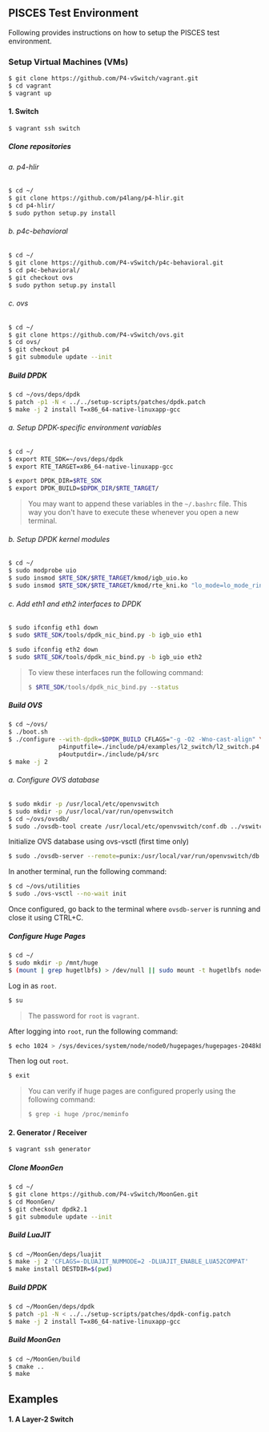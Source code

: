 ## PISCES Test Environment

Following provides instructions on how to setup the PISCES test environment.

### Setup Virtual Machines (VMs)

```bash
$ git clone https://github.com/P4-vSwitch/vagrant.git
$ cd vagrant
$ vagrant up
```

#### 1. Switch

```bash
$ vagrant ssh switch
```

##### Clone repositories

###### a. p4-hlir

```bash
$ cd ~/
$ git clone https://github.com/p4lang/p4-hlir.git
$ cd p4-hlir/
$ sudo python setup.py install
```

###### b. p4c-behavioral

```bash
$ cd ~/
$ git clone https://github.com/P4-vSwitch/p4c-behavioral.git
$ cd p4c-behavioral/
$ git checkout ovs
$ sudo python setup.py install
```

###### c. ovs

```bash
$ cd ~/
$ git clone https://github.com/P4-vSwitch/ovs.git
$ cd ovs/
$ git checkout p4
$ git submodule update --init
```

##### Build DPDK

```bash
$ cd ~/ovs/deps/dpdk
$ patch -p1 -N < ../../setup-scripts/patches/dpdk.patch
$ make -j 2 install T=x86_64-native-linuxapp-gcc
```

###### a. Setup DPDK-specific environment variables

```bash
$ cd ~/
$ export RTE_SDK=~/ovs/deps/dpdk
$ export RTE_TARGET=x86_64-native-linuxapp-gcc

$ export DPDK_DIR=$RTE_SDK
$ export DPDK_BUILD=$DPDK_DIR/$RTE_TARGET/
```

> You may want to append these variables in the `~/.bashrc` file. This way you don't have to execute these whenever you
> open a new terminal.

###### b. Setup DPDK kernel modules

```bash
$ cd ~/
$ sudo modprobe uio
$ sudo insmod $RTE_SDK/$RTE_TARGET/kmod/igb_uio.ko
$ sudo insmod $RTE_SDK/$RTE_TARGET/kmod/rte_kni.ko "lo_mode=lo_mode_ring"
```

###### c. Add eth1 and eth2 interfaces to DPDK

```bash
$ sudo ifconfig eth1 down
$ sudo $RTE_SDK/tools/dpdk_nic_bind.py -b igb_uio eth1

$ sudo ifconfig eth2 down
$ sudo $RTE_SDK/tools/dpdk_nic_bind.py -b igb_uio eth2
```

> To view these interfaces run the following command:
> ```bash
> $ $RTE_SDK/tools/dpdk_nic_bind.py --status
> ```

##### Build OVS

```bash
$ cd ~/ovs/
$ ./boot.sh
$ ./configure --with-dpdk=$DPDK_BUILD CFLAGS="-g -O2 -Wno-cast-align" \
              p4inputfile=./include/p4/examples/l2_switch/l2_switch.p4 \
              p4outputdir=./include/p4/src
$ make -j 2
```

###### a. Configure OVS database

```bash
$ sudo mkdir -p /usr/local/etc/openvswitch
$ sudo mkdir -p /usr/local/var/run/openvswitch
$ cd ~/ovs/ovsdb/
$ sudo ./ovsdb-tool create /usr/local/etc/openvswitch/conf.db ../vswitchd/vswitch.ovsschema
```

Initialize OVS database using ovs-vsctl (first time only)

```bash
$ sudo ./ovsdb-server --remote=punix:/usr/local/var/run/openvswitch/db.sock --remote=db:Open_vSwitch,Open_vSwitch,manager_options --pidfile
```

In another terminal, run the following command:

```bash
$ cd ~/ovs/utilities
$ sudo ./ovs-vsctl --no-wait init
```

Once configured, go back to the terminal where `ovsdb-server` is running and close it using CTRL+C.


##### Configure Huge Pages

```bash
$ cd ~/
$ sudo mkdir -p /mnt/huge
$ (mount | grep hugetlbfs) > /dev/null || sudo mount -t hugetlbfs nodev /mnt/huge
```

Log in as `root`.

```bash
$ su
```

> The password for `root` is `vagrant`.

After logging into `root`, run the following command:

```bash
$ echo 1024 > /sys/devices/system/node/node0/hugepages/hugepages-2048kB/nr_hugepages
```

Then log out `root`.

```bash
$ exit
```

> You can verify if huge pages are configured properly using the following command:
> ```bash
> $ grep -i huge /proc/meminfo
> ```

#### 2. Generator / Receiver


```bash
$ vagrant ssh generator
```

##### Clone MoonGen

```bash
$ cd ~/
$ git clone https://github.com/P4-vSwitch/MoonGen.git
$ cd MoonGen/
$ git checkout dpdk2.1
$ git submodule update --init
```

##### Build LuaJIT

```bash
$ cd ~/MoonGen/deps/luajit
$ make -j 2 'CFLAGS=-DLUAJIT_NUMMODE=2 -DLUAJIT_ENABLE_LUA52COMPAT'
$ make install DESTDIR=$(pwd)
```

##### Build DPDK

```bash
$ cd ~/MoonGen/deps/dpdk
$ patch -p1 -N < ../../setup-scripts/patches/dpdk-config.patch
$ make -j 2 install T=x86_64-native-linuxapp-gcc
```

##### Build MoonGen

```bash
$ cd ~/MoonGen/build
$ cmake ..
$ make
```

## Examples

#### 1. A Layer-2 Switch

